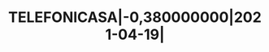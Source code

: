 ---
layout: asset
title: TELEFONICASA|-0,380000000|2021-04-19|                       
isin: ES0578430OL9
---